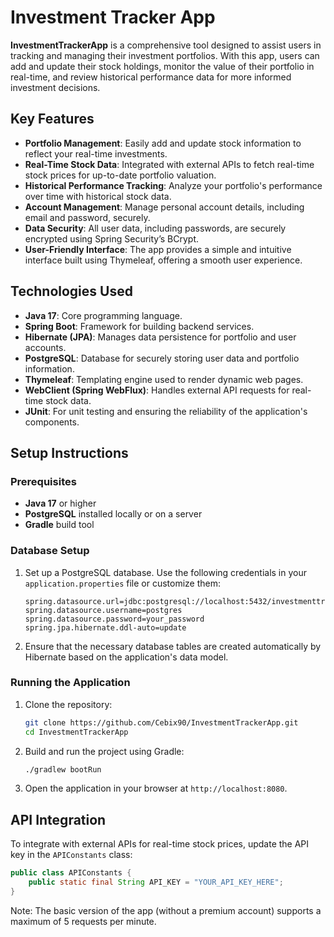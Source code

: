 # Investment Tracker App

**InvestmentTrackerApp** is a comprehensive tool designed to assist users in tracking and managing their investment portfolios. With this app, users can add and update their stock holdings, monitor the value of their portfolio in real-time, and review historical performance data for more informed investment decisions.

## Key Features

- **Portfolio Management**: Easily add and update stock information to reflect your real-time investments.
- **Real-Time Stock Data**: Integrated with external APIs to fetch real-time stock prices for up-to-date portfolio valuation.
- **Historical Performance Tracking**: Analyze your portfolio's performance over time with historical stock data.
- **Account Management**: Manage personal account details, including email and password, securely.
- **Data Security**: All user data, including passwords, are securely encrypted using Spring Security’s BCrypt.
- **User-Friendly Interface**: The app provides a simple and intuitive interface built using Thymeleaf, offering a smooth user experience.

## Technologies Used

- **Java 17**: Core programming language.
- **Spring Boot**: Framework for building backend services.
- **Hibernate (JPA)**: Manages data persistence for portfolio and user accounts.
- **PostgreSQL**: Database for securely storing user data and portfolio information.
- **Thymeleaf**: Templating engine used to render dynamic web pages.
- **WebClient (Spring WebFlux)**: Handles external API requests for real-time stock data.
- **JUnit**: For unit testing and ensuring the reliability of the application's components.

## Setup Instructions

### Prerequisites

- **Java 17** or higher
- **PostgreSQL** installed locally or on a server
- **Gradle** build tool

### Database Setup

1. Set up a PostgreSQL database. Use the following credentials in your `application.properties` file or customize them:

    ```properties
    spring.datasource.url=jdbc:postgresql://localhost:5432/investmenttracker
    spring.datasource.username=postgres
    spring.datasource.password=your_password
    spring.jpa.hibernate.ddl-auto=update
    ```

2. Ensure that the necessary database tables are created automatically by Hibernate based on the application's data model.

### Running the Application

1. Clone the repository:

    ```bash
    git clone https://github.com/Cebix90/InvestmentTrackerApp.git
    cd InvestmentTrackerApp
    ```

2. Build and run the project using Gradle:

    ```bash
    ./gradlew bootRun
    ```

3. Open the application in your browser at `http://localhost:8080`.

## API Integration

To integrate with external APIs for real-time stock prices, update the API key in the `APIConstants` class:

```java
public class APIConstants {
    public static final String API_KEY = "YOUR_API_KEY_HERE";
}
```
Note: The basic version of the app (without a premium account) supports a maximum of 5 requests per minute.
